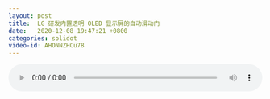 ```yaml
---
layout: post
title:  LG 研发内置透明 OLED 显示屏的自动滑动门
date:   2020-12-08 19:47:21 +0800
categories: solidot
video-id: AHONNZHCu78
---
```


<audio src="/assets/5f9378520198622dc45dd81fc9663d13.mp3" style="width: 100%;" controls></audio>

